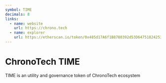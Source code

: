 ```yaml
---
symbol: TIME
decimals: 8
links:
  - name: website
    url: https://chrono.tech
  - name: explorer
    url: https://etherscan.io/token/0x485d17A6f1B8780392d53D64751824253011A260
---
```


# ChronoTech TIME

TIME is an utility and governance token of ChronoTech ecosystem
